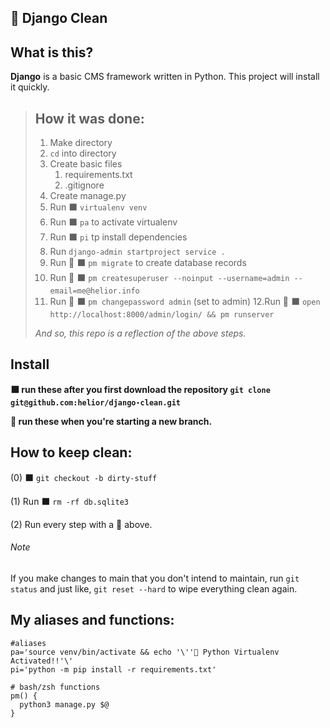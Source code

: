 ## 🧼 Django Clean

## What is this?
**Django** is a basic CMS framework written in Python. This project will install it quickly.


> ## How it was done:
> 1. Make directory
> 2. `cd` into directory
> 3. Create basic files
>     1. requirements.txt
>     2. .gitignore
> 4. Create manage.py
> 5. Run ⬛️ `virtualenv venv`
> 6. Run ⬛️ `pa` to activate virtualenv
> 7. Run ⬛️ `pi` tp install dependencies
> 8. Run `django-admin startproject service .`
> 9. Run 🔁 ⬛️ `pm migrate` to create database records
> 10. Run 🔁 ⬛️ `pm createsuperuser --noinput --username=admin --email=me@helior.info`
> 11. Run 🔁 ⬛️ `pm changepassword admin` (set to admin)
> 12.Run 🔁 ⬛️ `open http://localhost:8000/admin/login/ && pm runserver`
> 
> *And so, this repo is a reflection of the above steps.*

## Install
**⬛️ run these after you first download the repository `git clone git@github.com:helior/django-clean.git`**

**🔁 run these when you're starting a new branch.**

## How to keep clean:
(0) ⬛️ `git checkout -b dirty-stuff`

(1) Run ⬛️ `rm -rf db.sqlite3` 

(2) Run every step with a 🔁 above.

###### Note
If you make changes to main that you don't intend to maintain, run `git status` and just like, `git reset --hard` to wipe everything clean again.


## My aliases and functions:
```
#aliases
pa='source venv/bin/activate && echo '\''🐍 Python Virtualenv Activated!!'\'
pi='python -m pip install -r requirements.txt'

# bash/zsh functions
pm() {
  python3 manage.py $@
}
```
